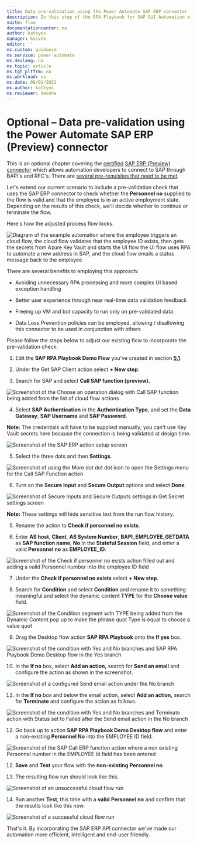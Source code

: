 ```yaml
---
title: Data pre-validation using the Power Automate SAP ERP connector | Microsoft Docs
description: In this step of the RPA Playbook for SAP GUI Automation with Power Automate tutorial, we do data validation using the certified SAP ERP connector  allows automation developers to connect to SAP through BAPI's and RFC's.
suite: flow
documentationcenter: na
author: kathyos
manager: kvivek
editor: ''
ms.custom: guidance
ms.service: power-automate
ms.devlang: na
ms.topic: article
ms.tgt_pltfrm: na
ms.workload: na
ms.date: 06/01/2021
ms.author: kathyos
ms.reviewer: deonhe
---
```


# Optional – Data pre-validation using the Power Automate SAP ERP (Preview) connector

This is an optional chapter covering the [certified](https://www.sap.com/dmc/exp/2013_09_adpd/enEN/#/solutions?id=s:d0dcda07-de96-4870-bcad-dac797207da5) [SAP ERP (Preview) connector](/power-platform-release-plan/2020wave1/cdm-data-integration/sap-erp-connector-power-apps-power-automate) which allows automation developers to connect to SAP through BAPI's and RFC's. There are [several pre-requisites that need to be met](https://powerapps.microsoft.com/blog/introducing-the-sap-erp-connector/).

Let's extend our current scenario to include a pre-validation check that uses the SAP ERP connector to check whether the **Personnel no** supplied to the flow is valid and that the employee is in an active employment state. Depending on the results of this check, we'll decide whether to continue or terminate the flow.

Here's how the adjusted process flow looks.

![Diagram of the example automation where the employee triggers an cloud flow, the cloud flow validates that the employee ID exists, then gets the secrets from Azure Key Vault and starts the UI flow the UI flow uses RPA to automate a new address in SAP, and the cloud flow emails a status message back to the employee ](media/diagram-of-example-automation.png)

There are several benefits to employing this approach:

-   Avoiding unnecessary RPA processing and more complex UI based exception handling

-   Better user experience through near real-time data validation feedback

-   Freeing up VM and bot capacity to run only on pre-validated data

-   Data Loss Prevention policies can be employed, allowing / disallowing this connector to be used in conjunction with others

Please follow the steps below to adjust our existing flow to incorporate the pre-validation check:

1.  Edit the **SAP RPA Playbook Demo Flow** you've created in section [**5.1**](#creating-the-api-flow-with-the-power-automate-portal).

2.  Under the Get SAP Client action select **+ New step**.

3.  Search for SAP and select **Call SAP function (preview).**

![Screenshot of the Choose an operation dialog with Call SAP function being added from the list of cloud flow actions ](media/choose-operation-dialog-with-call-SAP-function.png)

4.  Select **SAP Authentication** in the **Authentication Type**, and set the **Data Gateway**, **SAP Username** and **SAP Password**.

**Note:** The credentials will have to be supplied manually; you can't use Key Vault secrets here because the connection is being validated at design time.

![Screenshot of the SAP ERP action setup screen ](media/SAP-ERP-action-setup.png)

5.  Select the three dots and then **Settings**.

![Screenshot of using the More dot dot dot  icon to open the Settings menu for the Call SAP Function action ](media/using-more-icon-open-settings-for-call-SAP-function-action.png)

6.  Turn on the **Secure Input** and **Secure Output** options and select **Done**.

![Screenshot of Secure Inputs and Secure Outputs settings in Get Secret settings screen ](media/secure-inputs-secure-outputs-get-secret-settings-2.png)

**Note:** These settings will hide sensitive text from the run flow history.

5.  Rename the action to **Check if personnel no exists**.

6.  Enter **AS host**, **Client**, **AS System Number**, **BAPI\_EMPLOYEE\_GETDATA** as **SAP function name**, **No** in the **Stateful Session** field, and enter a valid **Personnel no** as **EMPLOYEE\_ID**.

![Screenshot of the Check if personnel no exists action filled out and adding a valid Personnel number into the employee ID field](media/check-if-personnel-no-exists.png)

7.  Under the **Check if personnel no exists** select **+ New step**.

8.  Search for **Condition** and select **Condition** and rename it to something meaningful and select the dynamic content **TYPE** for the **Choose value** field.

![Screenshot of the Condition segment with TYPE being added from the Dynamic Content pop up to make the phrase  quot Type is equal to choose a value quot  ](media/condition-segment-with-TYPE-being-added.png)

9.  Drag the Desktop flow action **SAP RPA Playbook** onto the **If yes** box.

![Screenshot of the condition with Yes and No branches and SAP RPA Playbook Demo Desktop flow in the Yes branch ](media/condition-with-yes-no-branches.png)

10. In the **If no** box, select **Add an action,** search for **Send an email** and configure the action as shown in the screenshot.

![Screenshot of a configured Send email action under the No branch ](media/configured-send-email-action.png)

11. In the **If no** box and below the email action, select **Add an action,** search for **Terminate** and configure the action as follows.

![Screenshot of the condition with Yes and No branches and Terminate action with Status set to Failed after the Send email action in the No branch ](media/condition-with-yes-no-branches-terminate-action.png)

12. Go back up to action **SAP RPA Playbook Demo Desktop flow** and enter a non-existing **Personnel No** into the EMPLOYEE ID field.

![Screenshot of the SAP Call ERP function action where a non existing Personnel number in the EMPLOYEE Id field has been entered ](media/SAP-call-ERP-function-action-non-existing-personnel-number.png)

12. **Save** and **Test** your flow with the **non-existing** **Personnel no**.

13. The resulting flow run should look like this.

![Screenshot of an unsuccessful cloud flow run ](media/unsuccessful-cloud-flow-run.png)

14. Run another **Test**, this time with a **valid** **Personnel no** and confirm that the results look like this now.

![Screenshot of a successful cloud flow run ](media/successful-cloud-flow-run.png)

That's it. By incorporating the SAP ERP API connector we've made our automation more efficient, intelligent and end-user friendly.
